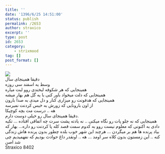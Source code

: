 ```yaml
---
title: ''
date: '1396/6/25 14:51:00'
status: publish
permalink: /2653
author: straxico
excerpt: ''
type: post
id: 2653
category:
    - strixmood
tag: []
post_format: []
---
```

[![](../../uploads/2017/06/985896-300x300.png)](http://localhost/wp-content/uploads/2017/06/985896.png)  
دقیقا همینجای سال  
وسط یه اسفند سی روزه  
همینجایی که هر شکوفه لبخندی روو لبت میاره  
همینجایی که دلت میخواد باور کنی با یه گل هم بهار میشه  
همینجایی که هدفونت رو میزاری کنار و دل میدی به صدا بارون  
از اون بارونایی که زورش به خیس کردنت نمیرسه  
هه .. درست مث بچه کوچیکا  
دقیقا همینجای سال رو خیلی دوست دارم.  
همینجایی که نه جلو پات رو نگاه میکنی .. نه یادته پشت سرت چه اتفاقی افتاده … تکیه دادی به اکنونی که معلوم نیست روو به کدوم سمت قصد کله پا کردنت رو داره… بهار که بیاد پرنده ها هم بر میگردن … هرچند این شهر خوب بلده چطور بدون پرنده هاش زندگی کنه .. این زمستون بدون کلاه سر اومد … هه .. اونقدر داغ حوادث بودیم که نفهمیدیم چی شد اصن  
Straxico 8402